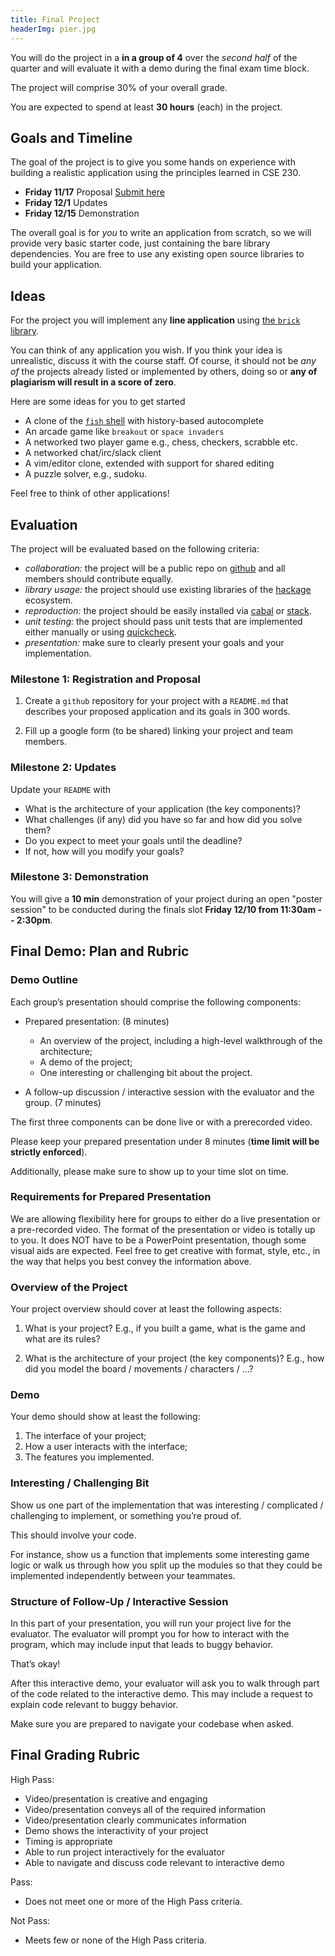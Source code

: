 ```yaml
---
title: Final Project
headerImg: pier.jpg
---
```


You will do the project in a  **in a group of 4** over
the *second half* of the quarter and will evaluate it
with a demo during the final exam time block.

The project will comprise 30% of your overall grade.

You are expected to spend at least **30 hours** (each)
in the project.

## Goals and Timeline

The goal of the project is to give you some hands on
experience with building a realistic application using
the principles learned in CSE 230.

 					 
- **Friday 11/17** Proposal [Submit here](https://forms.gle/uZsyvUgmKGWRxc9X6)
- **Friday 12/1** Updates
- **Friday 12/15** Demonstration

The overall goal is for *you* to write an application
from scratch, so we will provide very basic starter
code, just containing the bare library dependencies.
You are free to use any existing open source libraries
to build your application.

## Ideas

For the project you will implement any **line application**
using [the `brick` library](https://github.com/jtdaugherty/brick/).

You can think of any application you wish. If you think your idea
is unrealistic, discuss it with the course staff. Of course, it
should not be *any of* the projects already listed or implemented
by others, doing so or **any of plagiarism will result in
a score of zero**.

Here are some ideas for you to get started

- A clone of the [`fish` shell](https://fishshell.com/) with history-based autocomplete
- An arcade game like `breakout` or `space invaders`
- A networked two player game e.g., chess, checkers, scrabble etc.
- A networked chat/irc/slack client
- A vim/editor clone, extended with support for shared editing
- A puzzle solver, e.g., sudoku.

Feel free to think of other applications!

## Evaluation

The project will be evaluated based on the following criteria:

- *collaboration:* the project will be a public repo on [github](https://github.com/) and all members should contribute equally.
- *library usage:* the project should use existing libraries of the [hackage](https://hackage.haskell.org/) ecosystem.
- *reproduction:* the project should be easily installed via [cabal](https://www.haskell.org/cabal/) or [stack](https://docs.haskellstack.org/en/stable/README/).
- *unit testing:* the project should pass unit tests that are implemented either manually or using [quickcheck](https://hackage.haskell.org/package/QuickCheck).
- *presentation:* make sure to clearly present your goals and your implementation.

### Milestone 1: Registration and Proposal

1. Create a `github` repository for your project with a `README.md`
   that describes your proposed application and its goals in 300 words.

2. Fill up a google form (to be shared) linking your project and team members.


### Milestone 2: Updates

Update your `README` with

- What is the architecture of your application (the key components)?
- What challenges (if any) did you have so far and how did you solve them?
- Do you expect to meet your goals until the deadline?
- If not, how will you modify your goals?

### Milestone 3: Demonstration

You will give a **10 min** demonstration of your project during an open
"poster session" to be conducted during the finals slot **Friday 12/10 from 11:30am -- 2:30pm**.


## Final Demo: Plan and Rubric

### Demo Outline

Each group’s presentation should comprise the following components:

* Prepared presentation: (8 minutes)

   * An overview of the project, including a high-level walkthrough of the architecture;
   * A demo of the project;
   * One interesting or challenging bit about the project.

* A follow-up discussion / interactive session with the evaluator and the group. (7 minutes)


The first three components can be done live or with a prerecorded video.

Please keep your prepared presentation under 8 minutes (**time limit will be strictly enforced**).

Additionally, please make sure to show up to your time slot on time.

### Requirements for Prepared Presentation

We are allowing flexibility here for groups to either
do a live presentation or a pre-recorded video. The
format of the presentation or video is totally up to you.
It does NOT have to be a PowerPoint presentation,
though some visual aids are expected. Feel free to
get creative with format, style, etc., in the way
that helps you best convey the information above.

### Overview of the Project

Your project overview should cover at least the following aspects:

1. What is your project?
   E.g., if you built a game, what is the game and what are its rules?

2. What is the architecture of your project (the key components)?
   E.g., how did you model the board / movements / characters / …?

### Demo

Your demo should show at least the following:

1. The interface of your project;
2. How a user interacts with the interface;
3. The features you implemented.

### Interesting / Challenging Bit

Show us one part of the implementation that was
interesting / complicated / challenging to implement,
or something you’re proud of.

This should involve your code.

For instance, show us a function that implements
some interesting game logic or walk us through
how you split up the modules so that they could
be implemented independently between your teammates.

### Structure of Follow-Up / Interactive Session

In this part of your presentation, you will run
your project live for the evaluator. The evaluator
will prompt you for how to interact with the program,
which may include input that leads to buggy behavior.

That’s okay!


After this interactive demo, your evaluator will
ask you to walk through part of the code related
to the interactive demo. This may include a request
to explain code relevant to buggy behavior.

Make sure you are prepared to navigate your codebase when asked.


## Final Grading Rubric

High Pass:

* Video/presentation is creative and engaging
* Video/presentation conveys all of the required information
* Video/presentation clearly communicates information
* Demo shows the interactivity of your project
* Timing is appropriate
* Able to run project interactively for the evaluator
* Able to navigate and discuss code relevant to interactive demo

Pass:

* Does not meet one or more of the High Pass criteria.

Not Pass:

* Meets few or none of the High Pass criteria.
